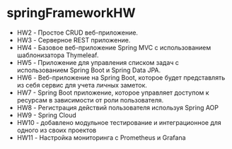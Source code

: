 # springFrameworkHW
* HW2 - Простое CRUD веб-приложение.
* HW3 - Серверное REST приложение.
* HW4 - Базовое веб-приложение Spring MVC с использованием шаблонизатора Thymeleaf.
* HW5 - Приложение для управления списком задач с использованием Spring Boot и Spring Data JPA.
* HW6 - Веб-приложение на Spring Boot, которое будет представлять из себя сервис для учета личных заметок.
* HW7 - Spring Boot приложение, которое управляет доступом к ресурсам в зависимости от роли пользователя.
* HW8 - Регистрация действий пользователя используя Spring AOP
* HW9 - Spring Cloud
* HW10 - добавлено модульное тестирование и интеграционное для одного из своих проектов
* HW11 - Настройка мониторинга с Prometheus и Grafana
